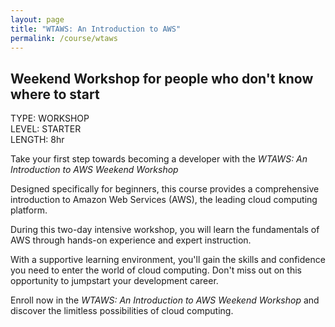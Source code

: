 ```yaml
---
layout: page
title: "WTAWS: An Introduction to AWS"
permalink: /course/wtaws
---
```


## Weekend Workshop for people who don't know where to start

<div class="mb-4 rounded-lg font-extrabold text-xl4">
  <div class="">TYPE: WORKSHOP</div>
  <div class="">LEVEL: STARTER</div>
  <div class="">LENGTH: 8hr</div>
</div>

Take your first step towards becoming a developer with the *WTAWS: An Introduction to AWS Weekend Workshop*

Designed specifically for beginners, this course provides a comprehensive introduction to Amazon Web Services (AWS), the leading cloud computing platform.

During this two-day intensive workshop, you will learn the fundamentals of AWS through hands-on experience and expert instruction.

With a supportive learning environment, you'll gain the skills and confidence you need to enter the world of cloud computing. Don't miss out on this opportunity to jumpstart your development career.

<div class="klaviyo-form-RQesFq"></div>

Enroll now in the _WTAWS: An Introduction to AWS Weekend Workshop_ and discover the limitless possibilities of cloud computing.